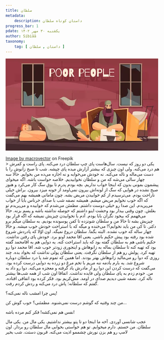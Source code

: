 ```yaml
---
title: سلطان
metadata:
    description: داستان کوتاه سلطان
progress_bar: 1
pdate: یکشنبه ۳۰ مهر ۱۴۰۲    
author: Sibiāā
taxonomy:
    tag: [ داستان , سلطان ]
---
```

![سلطان](poor-people-living-cardboard-box-outdoor-begging-money-flat-banner-with-homeless-men_1284-32215.webp?classes=center&loading=lazy)
<div class="align-center">
<a href="https://www.freepik.com/free-vector/poor-people-living-cardboard-box-outdoor-begging-money-flat-banner-with-homeless-men_7379258.htm#query=poor%20man%20sleep&position=1&from_view=search&track=ais&uuid=a5136845-8372-421c-8544-cf2309f8118b">Image by macrovector</a> on Freepik
</div>
>
یکی دو روز که نیست. سال‌هاست پای چپ سلطان درد می‌کنه. پای راست و کمرش هم درد می‌کنه. ولی اون چیزی که بیشتر آزارش میده پای چپشه. شب تا صبح زانوش را با دست می‌ماله و ناله می‌کنه. نه خودش می‌خوابه و نه اجازه می‌ده من بخوابم. حالا سه چهار سالی می‌شه که من و سلطان نخوابیدیم. خلاصه حواست باشه. اگه میخوای  پیشمون بمونی بدون که اینجا خواب نداریم.   
بچه بودم پدرم تا بوق سگ کار می‌کرد و هنوز صبح نشده در هوایی که سگ از لونه‌اش بیرون نمی‌اومد از خونه میزد بیرون. براش خیلی ناراحت بودم. می‌ترسیدم از کم خوابیدن مریض بشه. چون مامانی همیشه بهم می‌گفت که اگه خوب نخوابم مریض میشم.  
همیشه نصفه شب با صدای خرناس بابا از خواب می‌پریدم. این صدا رو خیلی دوست داشتم. مطمئن می‌شدم که خوابیده و می‌پریدم تو بغلش.
چون وقتی بیدار بود وحشت اینو داشتم که حوصله نداشته باشه و پسم بزنه.  
حالا می‌فهمم که بیخود نگران بابا بودم. آدم با نخوابیدن چیزیش نمیشه که اگه قرار بود چیزیش بشه تا حالا من و سلطان شونزده تا کفن پوسونده بودیم.  
به سلطان میگم برو دکتر. تا کی من باید نخوابم؟! می‌خنده و میگه که با استراحت خودش خوب میشه. و حالا چهار ساله که خوب نشده. البته بگما. سلطان دروغ نمیگه. اون اوّلا که پادردش شروع شده بود رفته بود پیش حکیم باشی. یعنی اقا محمد اونو برد. خودش پای رفتن نداشت. حکیم باشی هم به سلطان گفته بود که باید استراحت کنه. یه دوایی هم به اقامحمد گفته بود که تهیه کنه تا سلطان بماله به زانوهاش و اینجوری زودتر خوب شه. اقا محمد دوا رو تهیه کرد. پولش رو هم از سلطان نگرفت. یعنی سلطان پولی نداشت که بخواد بده. چند روزی که دوا رو می‌مالید زانوهاش بهتر بودند. اما همین که تموم شد پا درد سلطان دوباره شروع شد. یه بارم یادمه ننه مریم با تخم مرغ دو زرده یه دوایی درست کرده بود. می‌گفت که درست کردن این دوا رو از مادرش یاد گرفته و معجزه می‌کنه. دوا رو داد به من. خودم زدم به پای سلطان ولی فایده نداشت. اتفاقا اون شب از همه شب‌ها بیشتر ناله کرد. نصفه شبی دیدیم صدای در اومد. مش‌کریم بود. فکر کرده بود اتفاقی افتاده. گفتم که سلطانه؛ پاش درد می‌کنه و ردش کردم رفت.

<!-- -->
>
پس چرا امشب ناله نمی‌کنه؟!

<!-- -->
>
من چند وقتیه که گوشم درست نمی‌شنوه. مطمئنی؟ خوب گوش کن...

<!-- -->
>
نفس هم نمی‌کشه! فکر کنم مرده باشه!

<!-- -->
>
عجب شانسی آوردی. آخه ما اینجا دو تا پتو بیشتر نداشتیم. یکی مال من. یکی مال سلطان. من خستم. دارم میخوابم. تو هم خواستی بخوابی مال سلطان رو بردار. اون لامپ رو هم بزن نورش چشممو اذیت می‌کنه. قربون دستت. شب بخیر
